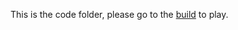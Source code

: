 This is the code folder, please go to the [build](http://jscari.github.io/lotto/build/index.html) to play.